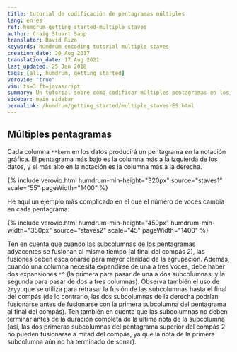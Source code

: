 ```yaml
---
title: tutorial de codificación de pentagramas múltiples
lang: en es
ref: humdrum-getting_started-multiple_staves
author: Craig Stuart Sapp
translator: David Rizo
keywords: humdrum encoding tutorial multiple staves
creation_date: 20 Aug 2017
translation_date: 17 Aug 2021
last_updated: 25 Jan 2018
tags: [all, humdrum, getting_started]
verovio: "true"
vim: ts=3 ft=javascript
summary: Un tutorial sobre cómo codificar múltiples pentagramas en los datos de **kern.
sidebar: main_sidebar
permalink: /humdrum/getting_started/multiple_staves-ES.html
---
```


<!--{% include humdrum/multiple_staves.txt %}-->

## Múltiples pentagramas ##

Cada columna `**kern` en los datos producirá un pentagrama en la notación gráfica.  El pentagrama más bajo es la columna más a la izquierda de los datos, y el más alto en la notación es la columna más a la derecha.

{% include verovio.html
	humdrum-min-height="320px"
	source="staves1"
	scale="55"
	pageWidth="1400"
%}
<script type="application/x-humdrum" id="staves1">
**kern	**kern
*M4/4	*M4/4
=1	=1
1C	4c
.	4e
.	4g
.	4cc
=2	=2
1GG	4dd
.	4b
.	4f
.	4a
=3	=3
1C;	1g;
==	==
*-	*-
</script>


He aquí un ejemplo más complicado en el que el número de voces cambia en cada pentagrama:

{% include verovio.html
	humdrum-min-height="450px"
	humdrum-min-width="350px"
	source="staves2"
	scale="45"
	pageWidth="1400"
%}
<script type="application/x-humdrum" id="staves2">
**kern	**kern
*M4/4	*M4/4
=1	=1
*	*^
1E	1cc	4a
.	.	4g
*	*	*^
.	.	4f/	2c\
.	.	4e/	.
*	*v	*v	*v
=2	=2
*^	*^
*	*	*	*^
1E	4r	4r	2gg	4d/
.	2EE	2.ccc	.	4g
.	.	.	2ryy	4f
.	8FFL	.	.	4e
.	8GGJ	.	.	.
*	*	*v	*v	*v
*v	*v	*
=2	=2
1AA;	1f;
==	==
*-	*-

</script>

Ten en cuenta que cuando las subcolumnas de los pentagramas adyacentes se fusionan al mismo tiempo (al final del compás 2), las fusiones deben escalonarse para mayor claridad de la agrupación.  Además, cuando una columna necesita expandirse de una a tres voces, debe haber dos expansiones `*^` (la primera para pasar de una a dos subcolumnas, y la segunda para pasar de dos a tres columnas).  Observa también el uso de `2ryy`, que se utiliza para retrasar la fusión de las subcolumnas hasta el final del compás (de lo contrario, las dos subcolumnas de la derecha podrían fusionarse antes de fusionarse con la primera subcolumna del pentagrama al final del compás).  Ten también en cuenta que las subcolumnas no deben terminar antes de la duración completa de la última nota de la subcolumna (así, las dos primeras subcolumnas del pentagrama superior del compás 2 no pueden fusionarse a mitad del compás, ya que la nota de la primera subcolumna aún no ha terminado de sonar).
